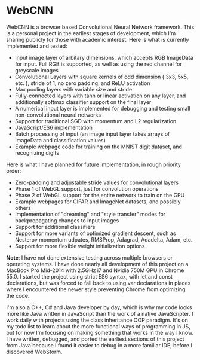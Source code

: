 
# WebCNN

WebCNN is a browser based Convolutional Neural Network framework. This is a personal project in the earliest
stages of development, which I'm sharing publicly for those with academic interest. Here is what is currently implemented and tested:

- Input image layer of arbitary dimensions, which accepts RGB ImageData for input. Full RGB is supported, as well as using the red channel for greyscale images
- Convolutional Layers with square kernels of odd dimension ( 3x3, 5x5, etc. ), stride of 1, no zero padding, and ReLU activation
- Max pooling layers with variable size and stride
- Fully-connected layers with tanh or linear activation on any layer, and additionally softmax classifier support on the final layer
- A numerical input layer is implemented for debugging and testing small non-convolutional neural networks
- Support for traditional SGD with momentum and L2 regularization
- JavaScript/ES6 implementation
- Batch processing of input (an image input layer takes arrays of ImageData and classification values)
- Example webpage code for training on the MNIST digit dataset, and recognizing digits

Here is what I have planned for future implementation, in rough priority order:
- Zero-padding and adjustable stride values for convolutional layers
- Phase 1 of WebGL support, just for convolution operations
- Phase 2 of WebGL support for the entire network to train on the GPU
- Example webpages for CIFAR and ImageNet datasets, and possibly others
- Implementation of "dreaming" and "style transfer" modes for backpropagating changes to input images
- Support for additional classifiers
- Support for more variants of optimized gradient descent, such as Nesterov momentum udpates, RMSProp, Adagrad, Adadelta, Adam, etc.
- Support for more flexible weight initialization options

**Note**: I have not done extensive testing across multiple browsers or operating systems. I have done nearly all development
of this project on a MacBook Pro Mid-2014 with 2.5GHz i7 and Nvidia 750M GPU in Chrome 55.0. I started the project using strict ES6 syntax,
with let and const declarations, but was forced to fall back to using var declarations in places where I encountered the newer style
preventing Chrome from optimizing the code.

I'm also a C++, C# and Java developer by day, which is why my code looks more like Java written in JavaScript than the work of
a native JavaScripter. I work daily with projects using the class inheritance OOP paradigm. It's on my todo list to learn about the
more functional ways of programming in JS, but for now I'm focusing on making something that works in the way I know. I have written,
debugged, and ported the earliest sections of this project from Java because I found it easier to debug in a more familiar IDE, before
I discovered WebStorm.
